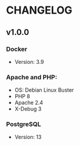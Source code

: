 # CHANGELOG

## v1.0.0
### Docker
- Version: 3.9

### Apache and PHP:
- OS: Debian Linux Buster
- PHP 8
- Apache 2.4
- X-Debug 3

### PostgreSQL
- Version: 13
